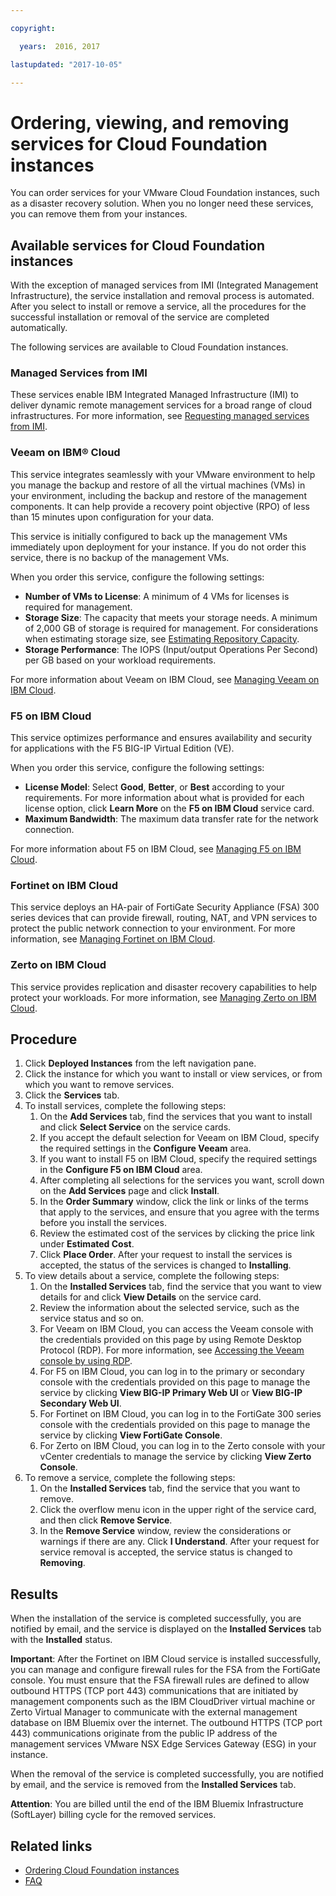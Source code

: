 ```yaml
---

copyright:

  years:  2016, 2017

lastupdated: "2017-10-05"

---
```


# Ordering, viewing, and removing services for Cloud Foundation instances

You can order services for your VMware Cloud Foundation instances, such as a disaster recovery solution. When you no longer need these services, you can remove them from your instances.

## Available services for Cloud Foundation instances

With the exception of managed services from IMI (Integrated Management Infrastructure), the service installation and removal process is automated. After you select to install or remove a service, all the procedures for the successful installation or removal of the service are completed automatically.

The following services are available to Cloud Foundation instances.

### Managed Services from IMI

These services enable IBM Integrated Managed Infrastructure (IMI) to deliver dynamic remote management services for a broad range of cloud infrastructures. For more information, see [Requesting managed services from IMI](../services/managing_imi.html).

### Veeam on IBM® Cloud

This service integrates seamlessly with your VMware environment to help you manage the backup and restore of all the virtual machines (VMs) in your environment, including the backup and restore of the management components. It can help provide a recovery point objective (RPO) of less than 15 minutes upon configuration for your data.

This service is initially configured to back up the management VMs immediately upon deployment for your instance. If you do not order this service, there is no backup of the management VMs.

When you order this service, configure the following settings:
* **Number of VMs to License**: A minimum of 4 VMs for licenses is required for management.
* **Storage Size**: The capacity that meets your storage needs. A minimum of 2,000 GB of storage is required for management. For considerations when estimating storage size, see [Estimating Repository Capacity](https://bp.veeam.expert/resource_planning/repository_planning_sizing.html).
* **Storage Performance**: The IOPS (Input/output Operations Per Second) per GB based on your workload requirements.

For more information about Veeam on IBM Cloud, see [Managing Veeam on IBM Cloud](../services/managingveeam.html).

### F5 on IBM Cloud

This service optimizes performance and ensures availability and security for applications with the F5 BIG-IP Virtual Edition (VE).

When you order this service, configure the following settings:
* **License Model**: Select **Good**, **Better**, or **Best** according to your requirements. For more information about what is provided for each license option, click **Learn More** on the **F5 on IBM Cloud** service card.
* **Maximum Bandwidth**:  The maximum data transfer rate for the network connection.

For more information about F5 on IBM Cloud, see [Managing F5 on IBM Cloud](../services/managing_f5.html).

### Fortinet on IBM Cloud

This service deploys an HA-pair of FortiGate Security Appliance (FSA) 300 series devices that can provide firewall, routing, NAT, and VPN services to protect the public network connection to your environment. For more information, see [Managing Fortinet on IBM Cloud](../services/managingfsa.html).

### Zerto on IBM Cloud

This service provides replication and disaster recovery capabilities to help protect your workloads. For more information, see [Managing Zerto on IBM Cloud](../services/managingzertodr.html).

## Procedure

1. Click **Deployed Instances** from the left navigation pane.
2. Click the instance for which you want to install or view services, or from which you want to remove services.
3. Click the **Services** tab.
4. To install services, complete the following steps:
   1. On the **Add Services** tab, find the services that you want to install and click **Select Service** on the service cards.
   2. If you accept the default selection for Veeam on IBM Cloud, specify the required settings in the **Configure Veeam** area.
   3. If you want to install F5 on IBM Cloud, specify the required settings in the **Configure F5 on IBM Cloud** area.
   4. After completing all selections for the services you want, scroll down on the **Add Services** page and click **Install**.
   5. In the **Order Summary** window, click the link or links of the terms that apply to the services, and ensure that you agree with the terms before you install the services.
   6. Review the estimated cost of the services by clicking the price link under **Estimated Cost**.
   7. Click **Place Order**. After your request to install the services is accepted, the status of the services is changed to **Installing**.
5. To view details about a service, complete the following steps:
   1. On the **Installed Services** tab, find the service that you want to view details for and click **View Details** on the service card.
   2. Review the information about the selected service, such as the service status and so on.
   3. For Veeam on IBM Cloud, you can access the Veeam console with the credentials provided on this page by using Remote Desktop Protocol (RDP). For more information, see [Accessing the Veeam console by using RDP](../services/managingveeam.html#accessing-the-veeam-console-by-using-rdp).
   4. For F5 on IBM Cloud, you can log in to the primary or secondary console with the credentials provided on this page to manage the service by clicking **View BIG-IP Primary Web UI** or **View BIG-IP Secondary Web UI**.
   5. For Fortinet on IBM Cloud, you can log in to the FortiGate 300 series console with the credentials provided on this page to manage the service by clicking **View FortiGate Console**.
   6. For Zerto on IBM Cloud, you can log in to the Zerto console with your vCenter credentials to manage the service by clicking **View Zerto Console**.
6. To remove a service, complete the following steps:
   1. On the **Installed Services** tab, find the service that you want to remove.
   2. Click the overflow menu icon in the upper right of the service card, and then click **Remove Service**.
   3. In the **Remove Service** window, review the considerations or warnings if there are any. Click **I Understand**. After your request for service removal is accepted, the service status is changed to **Removing**.

## Results

When the installation of the service is completed successfully, you are notified by email, and the service is displayed on the **Installed Services** tab with the **Installed** status.

**Important**: After the Fortinet on IBM Cloud service is installed successfully, you can manage and configure firewall
rules for the FSA from the FortiGate console. You must ensure that the FSA firewall rules are defined to allow outbound HTTPS (TCP port 443) communications that are initiated by management components such as the IBM CloudDriver virtual machine or Zerto Virtual Manager to
communicate with the external management database on IBM Bluemix over the internet. The outbound HTTPS (TCP port 443) communications originate from the public IP address of the management services VMware NSX Edge Services Gateway (ESG) in your instance.

When the removal of the service is completed successfully, you are notified by email, and the service is removed from the **Installed Services** tab.

**Attention**: You are billed until the end of the IBM Bluemix Infrastructure (SoftLayer) billing cycle for the removed services.

## Related links

* [Ordering Cloud Foundation instances](sd_orderinginstance.html)
* [FAQ](../vmonic/faq.html)
